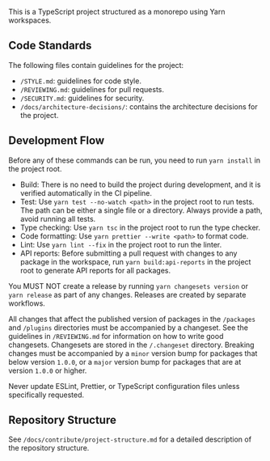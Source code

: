 This is a TypeScript project structured as a monorepo using Yarn workspaces.

## Code Standards

The following files contain guidelines for the project:

- `/STYLE.md`: guidelines for code style.
- `/REVIEWING.md`: guidelines for pull requests.
- `/SECURITY.md`: guidelines for security.
- `/docs/architecture-decisions/`: contains the architecture decisions for the project.

## Development Flow

Before any of these commands can be run, you need to run `yarn install` in the project root.

- Build: There is no need to build the project during development, and it is verified automatically in the CI pipeline.
- Test: Use `yarn test --no-watch <path>` in the project root to run tests. The path can be either a single file or a directory. Always provide a path, avoid running all tests.
- Type checking: Use `yarn tsc` in the project root to run the type checker.
- Code formatting: Use `yarn prettier --write <path>` to format code.
- Lint: Use `yarn lint --fix` in the project root to run the linter.
- API reports: Before submitting a pull request with changes to any package in the workspace, run `yarn build:api-reports` in the project root to generate API reports for all packages.

You MUST NOT create a release by running `yarn changesets version` or `yarn release` as part of any changes. Releases are created by separate workflows.

All changes that affect the published version of packages in the `/packages` and `/plugins` directories must be accompanied by a changeset. See the guidelines in `/REVIEWING.md` for information on how to write good changesets. Changesets are stored in the `/.changeset` directory. Breaking changes must be accompanied by a `minor` version bump for packages that below version `1.0.0`, or a `major` version bump for packages that are at version `1.0.0` or higher.

Never update ESLint, Prettier, or TypeScript configuration files unless specifically requested.

## Repository Structure

See `/docs/contribute/project-structure.md` for a detailed description of the repository structure.
